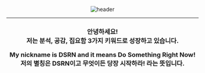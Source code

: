 <div align="center">
 
![header](https://capsule-render.vercel.app/api?type=${waving}&color=auto&height=${200}&section=header&text=${HelloWorld!%20!}&fontSize=${50}&animation=${twinkling})

------------------------------------------------------------------------------

<h3>
안녕하세요! <br>
저는 분석, 공감, 집요함 3가지 키워드로 성장하고 있습니다. <br>

My nickname is DSRN and it means Do Something Right Now! <br>
저의 별칭은 DSRN이고 무엇이든 당장 시작하라! 라는 뜻입니다. <br>
</h3>

</div>





<!--
**DSRN0000/DSRN0000** is a ✨ _special_ ✨ repository because its `README.md` (this file) appears on your GitHub profile.

Here are some ideas to get you started:

- 🔭 I’m currently working on ...
- 🌱 I’m currently learning ...
- 👯 I’m looking to collaborate on ...
- 🤔 I’m looking for help with ...
- 💬 Ask me about ...
- 📫 How to reach me: ...
- 😄 Pronouns: ...
- ⚡ Fun fact: ...
-->
